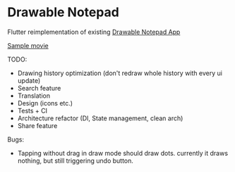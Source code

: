 # Drawable Notepad


Flutter reimplementation of existing [Drawable Notepad App](https://github.com/tmarzeion/drawable-notepad)

[Sample movie](https://youtu.be/lIvEx7EyFF4)

TODO:
- Drawing history optimization (don't redraw whole history with every ui update)
- Search feature
- Translation
- Design (icons etc.)
- Tests + CI
- Architecture refactor (DI, State management, clean arch)
- Share feature

Bugs:
- Tapping without drag in draw mode should draw dots. currently it draws nothing, but still triggering undo button.
